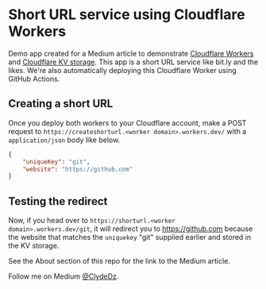 # Short URL service using Cloudflare Workers

Demo app created for a Medium article to demonstrate [Cloudflare Workers](https://workers.cloudflare.com/) and [Cloudflare KV storage](https://developers.cloudflare.com/workers/learning/how-kv-works). This app is a short URL service like bit.ly and the likes. We're also automatically deploying this Cloudflare Worker using GitHub Actions.

## Creating a short URL
Once you deploy both workers to your Cloudflare account, make a POST request to `https://createshorturl.<worker domain>.workers.dev/` with a `application/json` body like below.

```json
{
    "uniqueKey": "git",
    "website": "https://github.com"
}
```

## Testing the redirect
Now, if you head over to `https://shorturl.<worker domain>.workers.dev/git`, it will redirect you to https://github.com because the website that matches the `uniquekey` "git" supplied earlier and stored in the KV storage.

See the About section of this repo for the link to the Medium article.

Follow me on Medium [@ClydeDz](https://clydedz.medium.com/).